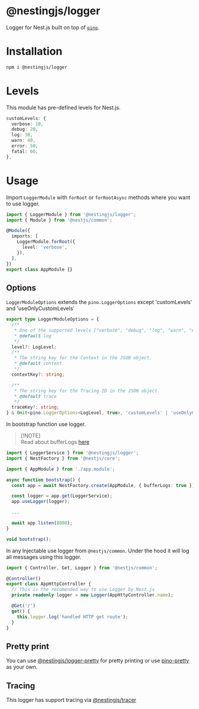 # @nestingjs/logger

Logger for Nest.js built on top of [`pino`](https://github.com/pinojs/pino).


# Installation

```bash
npm i @nestingjs/logger
```

# Levels

This module has pre-defined levels for Nest.js.

```ts
customLevels: {
  verbose: 10,
  debug: 20,
  log: 30,
  warn: 40,
  error: 50,
  fatal: 60,
},
```

# Usage

Import `LoggerModule` with `forRoot` or `forRootAsync` methods where you want to use logger.

```ts
import { LoggerModule } from '@nestingjs/logger';
import { Module } from '@nestjs/common';

@Module({
  imports: [
    LoggerModule.forRoot({
      level: 'verbose',
    }),
  ],
})
export class AppModule {}
```

## Options

`LoggerModuleOptions` extends the `pino.LoggerOptions` except 'customLevels' and 'useOnlyCustomLevels'

```ts
export type LoggerModuleOptions = {
  /**
   * One of the supported levels ["verbose", "debug", "log", "warn", "error", "fatal"]
   * @default log
   */
  level?: LogLevel;
  /**
   * The string key for the Context in the JSON object.
   * @default context
   */
  contextKey?: string;

  /**
   * The string key for the Tracing ID in the JSON object.
   * @default trace
   */
  traceKey?: string;
} & Omit<pino.LoggerOptions<LogLevel, true>, 'customLevels' | 'useOnlyCustomLevels'>;
```

In bootstrap function use logger.

> [!NOTE]\
> Read about bufferLogs [here](https://docs.nestjs.com/techniques/logger)

```ts
import { LoggerService } from '@nestingjs/logger';
import { NestFactory } from '@nestjs/core';

import { AppModule } from './app.module';

async function bootstrap() {
  const app = await NestFactory.create(AppModule, { bufferLogs: true });

  const logger = app.get(LoggerService);
  app.useLogger(logger);

  ...

  await app.listen(8080);
}

void bootstrap();
```

In any Injectable use logger from `@nestjs/common`. Under the hood it will log all messages using this logger.

```ts
import { Controller, Get, Logger } from '@nestjs/common';

@Controller()
export class AppHttpController {
  // This is the recomended way to use Logger by Nest.js
  private readonly logger = new Logger(AppHttpController.name);

  @Get('/')
  get() {
    this.logger.log('handled HTTP get route');
  }
}
```

## Pretty print

You can use [@nestingjs/logger-pretty](https://github.com/notmedia/nestingjs/tree/master/packages/logger-pretty) for pretty printing or use [pino-pretty](https://github.com/pinojs/pino-pretty) as your own.

## Tracing

This logger has support tracing via [@nestingjs/tracer](https://github.com/notmedia/nestingjs/tree/master/packages/tracer)
